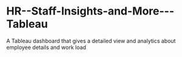 # HR--Staff-Insights-and-More---Tableau
A Tableau dashboard that gives a detailed view and analytics about employee details and work load
